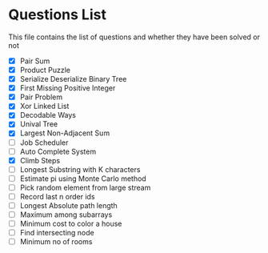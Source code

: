 # Questions List
This file contains the list of questions and whether they have been solved or not

- [x] Pair Sum
- [x] Product Puzzle
- [x] Serialize Deserialize Binary Tree
- [x] First Missing Positive Integer
- [x] Pair Problem
- [x] Xor Linked List
- [x] Decodable Ways
- [x] Unival Tree
- [x] Largest Non-Adjacent Sum
- [ ] Job Scheduler
- [ ] Auto Complete System
- [x] Climb Steps
- [ ] Longest Substring with K characters
- [ ] Estimate pi using Monte Carlo method
- [ ] Pick random element from large stream
- [ ] Record last n order ids
- [ ] Longest Absolute path length
- [ ] Maximum among subarrays
- [ ] Minimum cost to color a house
- [ ] Find intersecting node
- [ ] Minimum no of rooms
